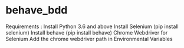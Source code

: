 # behave_bdd
Requirements :
Install Python 3.6 and above
Install Selenium (pip install selenium)
Install behave (pip install behave)
Chrome Webdriver for Selenium
Add the chrome webdriver path in Environmental Variables

